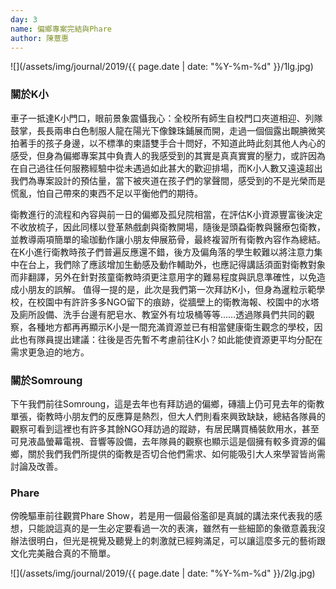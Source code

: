 ```yaml
---
day: 3
name: 偏鄉專案完結與Phare
author: 陳薏惠
---
```

![](/assets/img/journal/2019/{{ page.date | date: "%Y-%m-%d" }}/1lg.jpg)

### 關於K小
車子一抵達K小門口，眼前景象震懾我心：全校所有師生自校門口夾道相迎、列隊鼓掌，長長兩串白色制服人龍在陽光下像鍊珠鋪展而開，走過一個個露出靦腆微笑拍著手的孩子身邊，以不標準的柬語雙手合十問好，不知道此時此刻其他人內心的感受，但身為偏鄉專案其中負責人的我感受到的其實是真真實實的壓力，或許因為在自己過往任何服務經驗中從未遇過如此甚大的歡迎排場，而K小人數又遠遠超出我們為專案設計的預估量，當下被夾道在孩子們的掌聲間，感受到的不是光榮而是慌亂，怕自己帶來的東西不足以平衡他們的期待。

衛教進行的流程和內容與前一日的偏鄉及孤兒院相當，在評估K小資源豐富後決定不收放梳子，因此同樣以登革熱戲劇與衛教開場，隨後是頭蝨衛教與醫療包衛教，並教導兩項簡單的瑜珈動作讓小朋友伸展筋骨，最終複習所有衛教內容作為總結。在K小進行衛教時孩子們普遍反應還不錯，後方及偏角落的學生較難以將注意力集中在台上，我們除了應該增加生動感及動作輔助外，也應記得講話須面對衛教對象而非翻譯，另外在針對孩童衛教時須更注意用字的難易程度與訊息準確性，以免造成小朋友的誤解。
值得一提的是，此次是我們第一次拜訪K小，但身為暹粒示範學校，在校園中有許許多多NGO留下的痕跡，從牆壁上的衛教海報、校園中的水塔及廁所設備、洗手台邊有肥皂水、教室外有垃圾桶等等……透過隊員們共同的觀察，各種地方都再再顯示K小是一間充滿資源並已有相當健康衛生觀念的學校，因此也有隊員提出建議：往後是否先暫不考慮前往K小？如此能使資源更平均分配在需求更急迫的地方。

### 關於Somroung
下午我們前往Somroung，這是去年也有拜訪過的偏鄉，磚牆上仍可見去年的衛教單張，衛教時小朋友們的反應算是熱烈，但大人們則看來興致缺缺，總結各隊員的觀察可看到這裡也有許多其餘NGO拜訪過的蹤跡，有居民購買桶裝飲用水，甚至可見液晶螢幕電視、音響等設備，去年隊員的觀察也顯示這是個擁有較多資源的偏鄉，關於我們我們所提供的衛教是否切合他們需求、如何能吸引大人來學習皆尚需討論及改善。

### Phare
傍晚驅車前往觀賞Phare Show，若是用一個最俗濫卻是真誠的講法來代表我的感想，只能說這真的是一生必定要看過一次的表演，雖然有一些細節的象徵意義我沒辦法很明白，但光是視覺及聽覺上的刺激就已經夠滿足，可以讓這麼多元的藝術跟文化完美融合真的不簡單。

![](/assets/img/journal/2019/{{ page.date | date: "%Y-%m-%d" }}/2lg.jpg)
